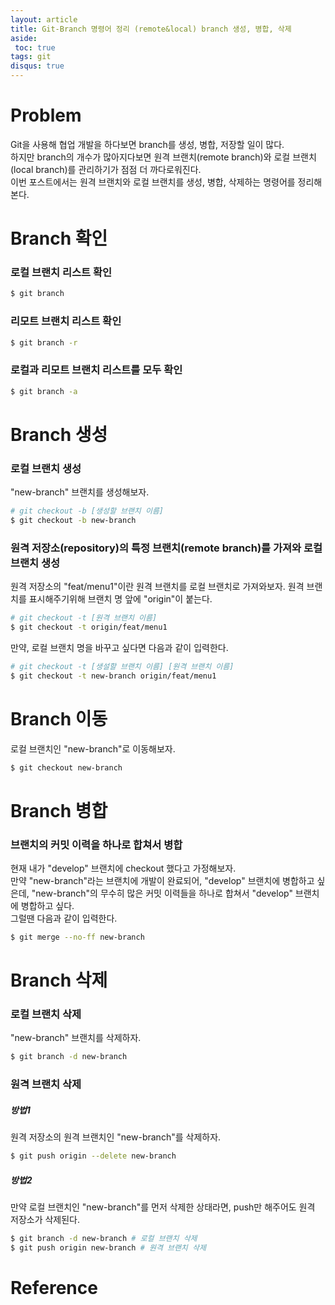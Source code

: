 ```yaml
---
layout: article
title: Git-Branch 명령어 정리 (remote&local) branch 생성, 병합, 삭제
aside:
 toc: true
tags: git
disqus: true
---
```


# Problem
Git을 사용해 협업 개발을 하다보면 branch를 생성, 병합, 저장할 일이 많다.   
하지만 branch의 개수가 많아지다보면 원격 브랜치(remote branch)와 로컬 브랜치(local branch)를 관리하기가 점점 더 까다로워진다.    
이번 포스트에서는 원격 브랜치와 로컬 브랜치를 생성, 병합, 삭제하는 명령어를 정리해본다. 

# Branch 확인

### 로컬 브랜치 리스트 확인

```sh
$ git branch
```

### 리모트 브랜치 리스트 확인

```sh
$ git branch -r
```

### 로컬과 리모트 브랜치 리스트를 모두 확인

```sh
$ git branch -a
```

# Branch 생성

### 로컬 브랜치 생성 
"new-branch" 브랜치를 생성해보자. 
```sh
# git checkout -b [생성할 브랜치 이름]
$ git checkout -b new-branch 
```

### 원격 저장소(repository)의 특정 브랜치(remote branch)를 가져와 로컬 브랜치 생성
원격 저장소의 "feat/menu1"이란 원격 브랜치를 로컬 브랜치로 가져와보자. 원격 브랜치를 표시해주기위해 브랜치 명 앞에 "origin"이 붙는다. 
```sh
# git checkout -t [원격 브랜치 이름]
$ git checkout -t origin/feat/menu1
```
만약, 로컬 브랜치 명을 바꾸고 싶다면 다음과 같이 입력한다. 
```sh
# git checkout -t [생설할 브랜치 이름] [원격 브랜치 이름]
$ git checkout -t new-branch origin/feat/menu1
```

# Branch 이동
로컬 브랜치인 "new-branch"로 이동해보자. 
```sh
$ git checkout new-branch
```

# Branch 병합

### 브랜치의 커밋 이력을 하나로 합쳐서 병합
현재 내가 "develop" 브랜치에 checkout 했다고 가정해보자.   
만약 "new-branch"라는 브랜치에 개발이 완료되어, "develop" 브랜치에 병합하고 싶은데, "new-branch"의 무수히 많은 커밋 이력들을 하나로 합쳐서 "develop" 브랜치에 병합하고 싶다.   
그럴땐 다음과 같이 입력한다. 
```sh
$ git merge --no-ff new-branch
```

# Branch 삭제

### 로컬 브랜치 삭제
"new-branch" 브랜치를 삭제하자. 
```sh
$ git branch -d new-branch
```
### 원격 브랜치 삭제
##### 방법1
원격 저장소의 원격 브랜치인 "new-branch"를 삭제하자.
```sh
$ git push origin --delete new-branch
```

##### 방법2
만약 로컬 브랜치인 "new-branch"를 먼저 삭제한 상태라면, push만 해주어도 원격 저장소가 삭제된다.   
```sh
$ git branch -d new-branch # 로컬 브랜치 삭제
$ git push origin new-branch # 원격 브랜치 삭제 
```

# Reference


